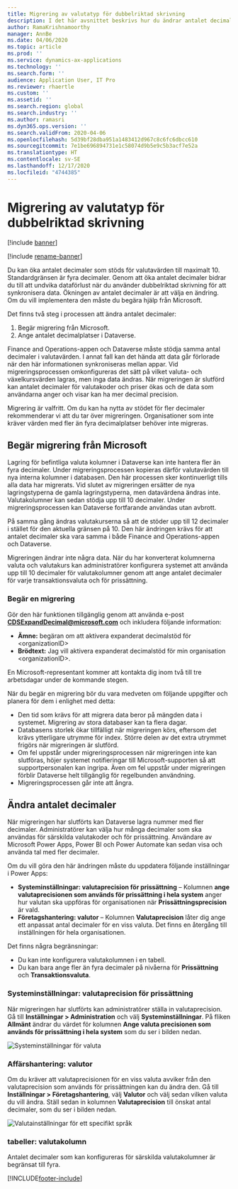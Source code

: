 ```yaml
---
title: Migrering av valutatyp för dubbelriktad skrivning
description: I det här avsnittet beskrivs hur du ändrar antalet decimaler som stöds av dubbelriktad skrivning för valuta.
author: RamaKrishnamoorthy
manager: AnnBe
ms.date: 04/06/2020
ms.topic: article
ms.prod: ''
ms.service: dynamics-ax-applications
ms.technology: ''
ms.search.form: ''
audience: Application User, IT Pro
ms.reviewer: rhaertle
ms.custom: ''
ms.assetid: ''
ms.search.region: global
ms.search.industry: ''
ms.author: ramasri
ms.dyn365.ops.version: ''
ms.search.validFrom: 2020-04-06
ms.openlocfilehash: 5d39bf28dba951a1483412d967c8c6fc6dbcc610
ms.sourcegitcommit: 7e1be696894731e1c58074d9b5e9c5b3acf7e52a
ms.translationtype: HT
ms.contentlocale: sv-SE
ms.lasthandoff: 12/17/2020
ms.locfileid: "4744385"
---
```

# <a name="currency-data-type-migration-for-dual-write"></a>Migrering av valutatyp för dubbelriktad skrivning

[!include [banner](../../includes/banner.md)]

[!include [rename-banner](~/includes/cc-data-platform-banner.md)]

Du kan öka antalet decimaler som stöds för valutavärden till maximalt 10. Standardgränsen är fyra decimaler. Genom att öka antalet decimaler bidrar du till att undvika dataförlust när du använder dubbelriktad skrivning för att synkronisera data. Ökningen av antalet decimaler är att välja en ändring. Om du vill implementera den måste du begära hjälp från Microsoft.

Det finns två steg i processen att ändra antalet decimaler:

1. Begär migrering från Microsoft.
2. Ange antalet decimalplatser i Dataverse.

Finance and Operations-appen och Dataverse måste stödja samma antal decimaler i valutavärden. I annat fall kan det hända att data går förlorade när den här informationen synkroniseras mellan appar. Vid migreringsprocessen omkonfigureras det sätt på vilket valuta- och växelkursvärden lagras, men inga data ändras. När migreringen är slutförd kan antalet decimaler för valutakoder och priser ökas och de data som användarna anger och visar kan ha mer decimal precision.

Migrering är valfritt. Om du kan ha nytta av stödet för fler decimaler rekommenderar vi att du tar över migreringen. Organisationer som inte kräver värden med fler än fyra decimalplatser behöver inte migreras.

## <a name="requesting-migration-from-microsoft"></a>Begär migrering från Microsoft

Lagring för befintliga valuta kolumner i Dataverse kan inte hantera fler än fyra decimaler. Under migreringsprocessen kopieras därför valutavärden till nya interna kolumner i databasen. Den här processen sker kontinuerligt tills alla data har migrerats. Vid slutet av migreringen ersätter de nya lagringstyperna de gamla lagringstyperna, men datavärdena ändras inte. Valutakolumner kan sedan stödja upp till 10 decimaler. Under migreringsprocessen kan Dataverse fortfarande användas utan avbrott.

På samma gång ändras valutakurserna så att de stöder upp till 12 decimaler i stället för den aktuella gränsen på 10. Den här ändringen krävs för att antalet decimaler ska vara samma i både Finance and Operations-appen och Dataverse.

Migreringen ändrar inte några data. När du har konverterat kolumnerna valuta och valutakurs kan administratörer konfigurera systemet att använda upp till 10 decimaler för valutakolumner genom att ange antalet decimaler för varje transaktionsvaluta och för prissättning.

### <a name="request-a-migration"></a>Begär en migrering

Gör den här funktionen tillgänglig genom att använda e-post **CDSExpandDecimal@microsoft.com** och inkludera följande information:

+ **Ämne:** begäran om att aktivera expanderat decimalstöd för \<organizationID\>
+ **Brödtext:** Jag vill aktivera expanderat decimalstöd för min organisation \<organizationID\>.

En Microsoft-representant kommer att kontakta dig inom två till tre arbetsdagar under de kommande stegen.

När du begär en migrering bör du vara medveten om följande uppgifter och planera för dem i enlighet med detta:

+ Den tid som krävs för att migrera data beror på mängden data i systemet. Migrering av stora databaser kan ta flera dagar.
+ Databasens storlek ökar tillfälligt när migreringen körs, eftersom det krävs ytterligare utrymme för index. Större delen av det extra utrymmet frigörs när migreringen är slutförd.
+ Om fel uppstår under migreringsprocessen när migreringen inte kan slutföras, höjer systemet notifieringar till Microsoft-supporten så att supportpersonalen kan ingripa. Även om fel uppstår under migreringen förblir Dataverse helt tillgänglig för regelbunden användning.
+ Migreringsprocessen går inte att ångra.

## <a name="changing-the-number-of-decimal-places"></a>Ändra antalet decimaler

När migreringen har slutförts kan Dataverse lagra nummer med fler decimaler. Administratörer kan välja hur många decimaler som ska användas för särskilda valutakoder och för prissättning. Användare av Microsoft Power Apps, Power BI och Power Automate kan sedan visa och använda tal med fler decimaler.

Om du vill göra den här ändringen måste du uppdatera följande inställningar i Power Apps:

+ **Systeminställningar: valutaprecision för prissättning** – Kolumnen **ange valutaprecisionen som används för prissättning i hela system** anger hur valutan ska uppföras för organisationen när **Prissättningsprecision** är vald.
+ **Företagshantering: valutor** – Kolumnen **Valutaprecision** låter dig ange ett anpassat antal decimaler för en viss valuta. Det finns en återgång till inställningen för hela organisationen.

Det finns några begränsningar:

+ Du kan inte konfigurera valutakolumnen i en tabell.
+ Du kan bara ange fler än fyra decimaler på nivåerna för **Prissättning** och **Transaktionsvaluta**.

### <a name="system-settings-currency-precision-for-pricing"></a>Systeminställningar: valutaprecision för prissättning

När migreringen har slutförts kan administratörer ställa in valutaprecision. Gå till **Inställningar \> Administration** och välj **Systeminställningar**. På fliken **Allmänt** ändrar du värdet för kolumnen **Ange valuta precisionen som används för prissättning i hela system** som du ser i bilden nedan.

![Systeminställningar för valuta](media/currency-system-settings.png)

### <a name="business-management-currencies"></a>Affärshantering: valutor

Om du kräver att valutaprecisionen för en viss valuta avviker från den valutaprecision som används för prissättningen kan du ändra den. Gå till **Inställningar \> Företagshantering**, välj **Valutor** och välj sedan vilken valuta du vill ändra. Ställ sedan in kolumnen **Valutaprecision** till önskat antal decimaler, som du ser i bilden nedan.

![Valutainställningar för ett specifikt språk](media/specific-currency.png)

### <a name="tables-currency-column"></a>tabeller: valutakolumn

Antalet decimaler som kan konfigureras för särskilda valutakolumner är begränsat till fyra.


[!INCLUDE[footer-include](../../../../includes/footer-banner.md)]